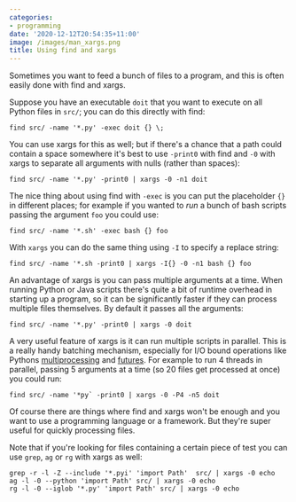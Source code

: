 ```yaml
---
categories:
- programming
date: '2020-12-12T20:54:35+11:00'
image: /images/man_xargs.png
title: Using find and xargs
---
```


Sometimes you want to feed a bunch of files to a program, and this is often easily done with find and xargs.

Suppose you have an executable `doit` that you want to execute on all Python files in `src/`; you can do this directly with find:

```
find src/ -name '*.py' -exec doit {} \;
```

You can use xargs for this as well; but if there's a chance that a path could contain a space somewhere it's best to use `-print0` with find and `-0` with xargs to separate all arguments with nulls (rather than spaces):

```
find src/ -name '*.py' -print0 | xargs -0 -n1 doit
```

The nice thing about using find with `-exec` is you can put the placeholder `{}` in different places; for example if you wanted to *run* a bunch of bash scripts passing the argument `foo` you could use:

```
find src/ -name '*.sh' -exec bash {} foo
```

With `xargs` you can do the same thing using `-I` to specify a replace string:

```
find src/ -name '*.sh -print0 | xargs -I{} -0 -n1 bash {} foo
```

An advantage of xargs is you can pass multiple arguments at a time.
When running Python or Java scripts there's quite a bit of runtime overhead in starting up a program, so it can be significantly faster if they can process multiple files themselves.
By default it passes all the arguments:

```
find src/ -name '*.py' -print0 | xargs -0 doit
```

A very useful feature of xargs is it can run multiple scripts in parallel.
This is a really handy batching mechanism, especially for I/O bound operations like Pythons [multiprocessing](/multiprocess-download) and [futures](/multiprocessing-future).
For example to run 4 threads in parallel, passing 5 arguments at a time (so 20 files get processed at once) you could run:

```
find src/ -name '*py` -print0 | xargs -0 -P4 -n5 doit
```

Of course there are things where find and xargs won't be enough and you want to use a programming language or a framework.
But they're super useful for quickly processing files.

Note that if you're looking for files containing a certain piece of test you can use `grep`, `ag` or `rg` with xargs as well:

```
grep -r -l -Z --include '*.pyi' 'import Path'  src/ | xargs -0 echo
ag -l -0 --python 'import Path' src/ | xargs -0 echo
rg -l -0 --iglob '*.py' 'import Path' src/ | xargs -0 echo
```